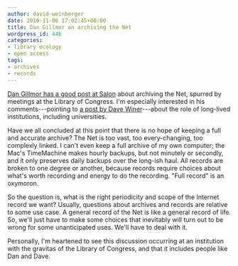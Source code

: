 ```yaml
---
author: david-weinberger
date: 2010-11-06 17:02:45+00:00
title: Dan Gillmor on archiving the Net
wordpress_id: 446
categories:
- library ecology
- open access
tags:
- archives
- records
---
```


[Dan Gillmor has a good post at Salon](http://www.salon.com/technology/dan_gillmor/story/index.html?story=/tech/dan_gillmor/2010/11/05/archiving_ourselves) about archiving the Net, spurred by meetings at the Library of Congress. I'm especially interested in his comments---pointing to [a post by Dave Winer](http://scripting.com/stories/2010/11/03/meetingAtLibraryOfCongress.html)---about the role of long-lived institutions, including universities.

Have we all concluded at this point that there is no hope of keeping a full and accurate archive? The Net is too vast, too every-changing, too complexly linked. I can't even keep a full archive of my own computer; the Mac's TimeMachine makes hourly backups, but not minutely or secondly, and it only preserves daily backups over the long-ish haul. All records are broken to one degree or another, because records require choices about what's worth recording and energy to do the recording. "Full record" is an oxymoron.

So the question is, what is the right periodicity and scope of the Internet record we want? Usually, questions about archives and records are relative to some use case. A general record of the Net is like a general record of life. So, we'll just have to make some choices that inevitably will turn out to be wrong for some unanticipated uses. We'll have to deal with it.

Personally, I'm heartened to see this discussion occurring at an institution with the gravitas of the Library of Congress, and that it includes people like Dan and Dave.
